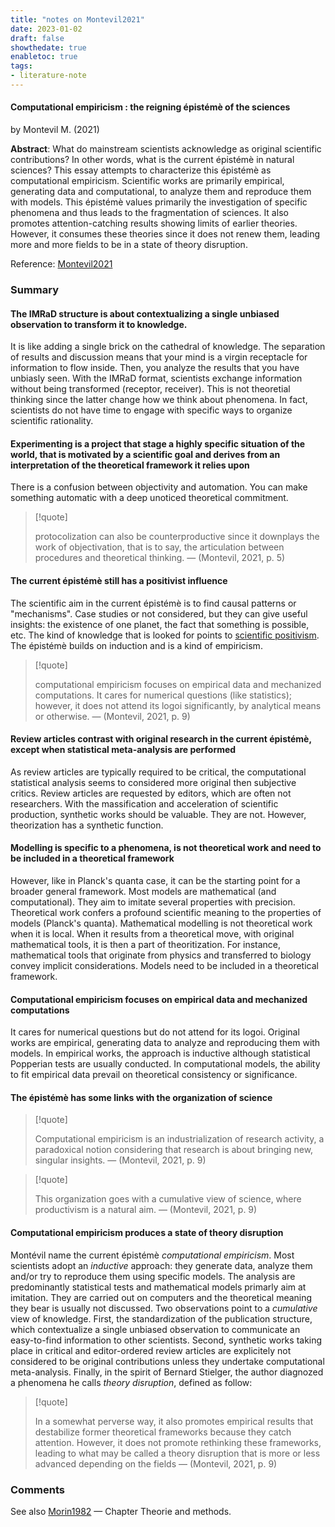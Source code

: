 ```yaml
---
title: "notes on Montevil2021"
date: 2023-01-02
draft: false
showthedate: true
enabletoc: true
tags:
- literature-note
---
```


#### **Computational empiricism : the reigning épistémè of the sciences**     
by Montevil M. (2021)         

**Abstract**:  What do mainstream scientists acknowledge as original scientific contributions? In other words, what is the current épistémè in natural sciences? This essay attempts to characterize this épistémè as computational empiricism. Scientific works are primarily empirical, generating data and computational, to analyze them and reproduce them with models. This épistémè values primarily the investigation of specific phenomena and thus leads to the fragmentation of sciences. It also promotes attention-catching results showing limits of earlier theories. However, it consumes these theories since it does not renew them, leading more and more fields to be in a state of theory disruption.

Reference: [Montevil2021](reference/Montevil2021.md)


### Summary


#### The IMRaD structure is about contextualizing a single unbiased observation to transform it to knowledge.
It is like adding a single brick on the cathedral of knowledge. The separation of results and discussion means that your mind is a virgin receptacle for information to flow inside. Then, you analyze the results that you have unbiasly seen. With the IMRaD format, scientists exchange information without being transformed (receptor, receiver). This is not theoretial thinking since the latter change how we think about phenomena. In fact, scientists do not have time to engage with specific ways to organize scientific rationality.

#### Experimenting is a project that stage a highly specific situation of the world, that is motivated by a scientific goal and derives from an interpretation of the theoretical framework it relies upon

There is a confusion between objectivity and automation. You can make something automatic with a deep unoticed theoretical commitment. 
> [!quote] 
>
>protocolization can also be counterproductive since it downplays the work of objectivation, that is to say, the articulation between procedures and theoretical thinking. —  (Montevil, 2021, p. 5) 


#### The current épistémè still has a positivist influence
The scientific aim in the current épistémè is to find causal patterns or "mechanisms". Case studies or not considered, but they can give useful insights: the existence of one planet, the fact that something is possible, etc. The kind of knowledge that is looked for points to [scientific positivism](concept/scientific%20positivism.md). The épistémè builds on induction and is a kind of empiricism.


> [!quote] 
>
>computational empiricism focuses on empirical data and mechanized computations. It cares for numerical questions (like statistics); however, it does not attend its logoi significantly, by analytical means or otherwise. —  (Montevil, 2021, p. 9) 


#### Review articles contrast with original research in the current épistémè, except when statistical meta-analysis are performed
As review articles are typically required to be critical, the computational statistical analysis seems to considered more original then subjective critics. Review articles are requested by editors, which are often not researchers. With the massification and acceleration of scientific production, synthetic works should be valuable. They are not. However, theorization has a synthetic function.

#### Modelling is specific to a phenomena, is not theoretical work and need to be included in a theoretical framework
However, like in Planck's quanta case, it can be the starting point for a broader general framework. Most models are mathematical (and computational). They aim to imitate several properties with precision. Theoretical work confers a profound scientific meaning to the properties of models (Planck's quanta). Mathematical modelling is not theoretical work when it is local. When it results from a theoretical move, with original mathematical tools, it is then a part of theoritization. For instance, mathematical tools that originate from physics and transferred to biology convey implicit considerations. Models need to be included in a theoretical framework.

#### Computational empiricism focuses on empirical data and mechanized computations
It cares for numerical questions but do not attend for its logoi. Original works are empirical, generating data to analyze and reproducing them with models. In empirical works, the approach is inductive although statistical Popperian tests are usually conducted. In computational models, the ability to fit empirical data prevail on theoretical consistency or significance.


#### The épistémè has some links with the organization of science

> [!quote] 
>
>Computational empiricism is an industrialization of research activity, a paradoxical notion considering that research is about bringing new, singular insights. —  (Montevil, 2021, p. 9) 

> [!quote] 
>
>This organization goes with a cumulative view of science, where productivism is a natural aim. —  (Montevil, 2021, p. 9) 

#### Computational empiricism produces a state of theory disruption
Montévil name the current épistémè _computational empiricism_. Most scientists adopt an _inductive_ approach: they generate data, analyze them and/or try to reproduce them using specific models. The analysis are predominantly statistical tests and mathematical models primarly aim at imitation. They are carried out on computers and the theoretical meaning they bear is usually not discussed. Two observations point to a _cumulative_ view of knowledge. First, the standardization of the publication structure, which contextualize a single unbiased observation to communicate an easy-to-find information to other scientists. Second, synthetic works taking place in critical and editor-ordered review articles are explicitely not considered to be original contributions unless they undertake computational meta-analysis. Finally, in the spirit of Bernard Stielger, the author diagnozed a phenomena he calls _theory disruption_, defined as follow:

> [!quote] 
>
>In a somewhat perverse way, it also promotes empirical results that destabilize former theoretical frameworks because they catch attention. However, it does not promote rethinking these frameworks, leading to what may be called a theory disruption that is more or less advanced depending on the fields —  (Montevil, 2021, p. 9) 


### Comments
See also [Morin1982](reference/Morin1982.md) — Chapter Theorie and methods. 